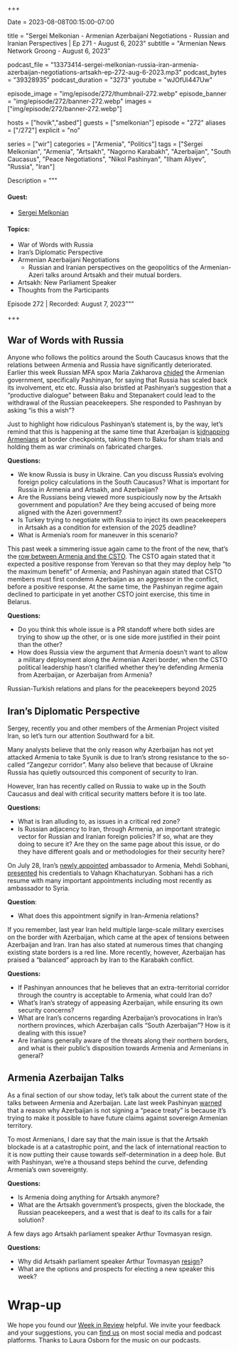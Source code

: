 +++

Date = 2023-08-08T00:15:00-07:00

title = "Sergei Melkonian - Armenian Azerbaijani Negotiations - Russian and Iranian Perspectives | Ep 271 - August 6, 2023"
subtitle = "Armenian News Network Groong - August 6, 2023"

podcast_file = "13373414-sergei-melkonian-russia-iran-armenia-azerbaijan-negotiations-artsakh-ep-272-aug-6-2023.mp3"
podcast_bytes = "39328935"
podcast_duration = "3273"
youtube = "wJOfUi447Uw"

episode_image = "img/episode/272/thumbnail-272.webp"
episode_banner = "img/episode/272/banner-272.webp"
images = ["img/episode/272/banner-272.webp"]

hosts = ["hovik","asbed"]
guests = ["smelkonian"]
episode = "272"
aliases = ["/272"]
explicit = "no"

series = ["wir"]
categories = ["Armenia", "Politics"]
tags = ["Sergei Melkonian", "Armenia", "Artsakh", "Nagorno Karabakh", "Azerbaijan", "South Caucasus", "Peace Negotiations", "Nikol Pashinyan", "Ilham Aliyev", "Russia", "Iran"]

Description = """

#### Guest:
* [Sergei Melkonian](/guest/smelkonian)

#### Topics:

* War of Words with Russia
* Iran’s Diplomatic Perspective
* Armenian Azerbaijani Negotiations
    * Russian and Iranian perspectives on the geopolitics of the Armenian-Azeri talks around Artsakh and their mutual borders.
* Artsakh: New Parliament Speaker
* Thoughts from the Participants

Episode 272 | Recorded: August 7, 2023"""

+++

## War of Words with Russia

Anyone who follows the politics around the South Caucasus knows that the relations between Armenia and Russia have significantly deteriorated. Earlier this week Russian MFA spox Maria Zakharova [chided](https://www.azatutyun.am/a/32531235.html) the Armenian government, specifically Pashinyan, for saying that Russia has scaled back its involvement, etc etc. Russia also bristled at Pashinyan’s suggestion that a “productive dialogue” between Baku and Stepanakert could lead to the withdrawal of the Russian peacekeepers. She responded to Pashnyan by asking “is this a wish”?

Just to highlight how ridiculous Pashinyan’s statement is, by the way, let’s remind that this is happening at the same time that Azerbaijan is [kidnapping Armenians](https://www.azatutyun.am/a/32531362.html) at border checkpoints, taking them to Baku for sham trials and holding them as war criminals on fabricated charges.

**Questions:**
* We know Russia is busy in Ukraine. Can you discuss Russia’s evolving foreign policy calculations in the South Caucasus? What is important for Russia in Armenia and Artsakh, and Azerbaijan?
* Are the Russians being viewed more suspiciously now by the Artsakh government and population? Are they being accused of being more aligned with the Azeri government?
* Is Turkey trying to negotiate with Russia to inject its own peacekeepers in Artsakh as a condition for extension of the 2025 deadline?
* What is Armenia’s room for maneuver in this scenario?

This past week a simmering issue again came to the front of the new, that’s the [row between Armenia and the CSTO](https://www.azatutyun.am/a/32533044.html). The CSTO again stated that it expected a positive response from Yerevan so that they may deploy help “to the maximum benefit” of Armenia; and Pashinyan again stated that CSTO members must first condemn Azerbaijan as an aggressor in the conflict, before a positive response. At the same time, the Pashinyan regime again declined to participate in yet another CSTO joint exercise, this time in Belarus.

**Questions:**
* Do you think this whole issue is a PR standoff where both sides are trying to show up the other, or is one side more justified in their point than the other?
* How does Russia view the argument that Armenia doesn’t want to allow a military deployment along the Armenian Azeri border, when the CSTO political leadership hasn’t clarified whether they’re defending Armenia from Azerbaijan, or Azerbaijan from Armenia?

Russian-Turkish relations and plans for the peacekeepers beyond 2025


## Iran’s Diplomatic Perspective

Sergey, recently you and other members of the Armenian Project visited Iran, so let’s turn our attention Southward for a bit.

Many analysts believe that the only reason why Azerbaijan has not yet attacked Armenia to take Syunik is due to Iran’s strong resistance to the so-called “Zangezur corridor”. Many also believe that because of Ukraine Russia has quietly outsourced this component of security to Iran. 

However, Iran has recently called on Russia to wake up in the South Caucasus and deal with critical security matters before it is too late.

**Questions:**
* What is Iran alluding to, as issues in a critical red zone?
* Is Russian adjacency to Iran, through Armenia, an important strategic vector for Russian and Iranian foreign policies? If so, what are they doing to secure it? Are they on the same page about this issue, or do they have different goals and or methodologies for their security here?

On July 28, Iran’s [newly appointed](https://en.mfa.ir/portal/newsview/715765) ambassador to Armenia, Mehdi Sobhani, [presented](https://www.president.am/en/press-release/item/2023/07/28/President-Vahagn-Khachaturyan-received-newly-appointed-Ambassador-of-Iran/) his credentials to Vahagn Khachaturyan. Sobhani has a rich resume with many important appointments including most recently as ambassador to Syria.

**Question**:
* What does this appointment signify in Iran-Armenia relations? 

If you remember, last year Iran held multiple large-scale military exercises on the border with Azerbaijan, which came at the apex of tensions between Azerbaijan and Iran. Iran has also stated at numerous times that changing existing state borders is a red line. More recently, however, Azerbaijan has praised a “balanced” approach by Iran to the Karabakh conflict.

**Questions:**
* If Pashinyan announces that he believes that an extra-territorial corridor through the country is acceptable to Armenia, what could Iran do?
* What’s Iran’s strategy of appeasing Azerbaijan, while ensuring its own security concerns?
* What are Iran’s concerns regarding Azerbaijan’s provocations in Iran’s northern provinces, which Azerbaijan calls “South Azerbaijan”? How is it dealing with this issue?
* Are Iranians generally aware of the threats along their northern borders, and what is their public’s disposition towards Armenia and Armenians in general?

## Armenia Azerbaijan Talks

As a final section of our show today, let’s talk about the current state of the talks between Armenia and Azerbaijan. Late last week Pashinyan [warned](https://www.azatutyun.am/a/32532680.html) that a reason why Azerbaijan is not signing a “peace treaty” is because it’s trying to make it possible to have future claims against sovereign Armenian territory.

To most Armenians, I dare say that the main issue is that the Artsakh blockade is at a catastrophic point, and the lack of international reaction to it is now putting their cause towards self-determination in a deep hole. But with Pashinyan, we’re a thousand steps behind the curve, defending Armenia’s own sovereignty.

**Questions:**
* Is Armenia doing anything for Artsakh anymore?
* What are the Artsakh government’s prospects, given the blockade, the Russian peacekeepers, and a west that is deaf to its calls for a fair solution?


A few days ago Artsakh parliament speaker Arthur Tovmasyan resign.

**Questions:**
* Why did Artsakh parliament speaker Arthur Tovmasyan [resign](https://armenpress.am/eng/news/1116346.html)?
* What are the options and prospects for electing a new speaker this week?



# Wrap-up

We hope you found our [Week in Review](https://podcasts.groong.org/) helpful. We invite your feedback and your suggestions, you can [find us](https://linktr.ee/groong) on most social media and podcast platforms. Thanks to Laura Osborn for the music on our podcasts.
